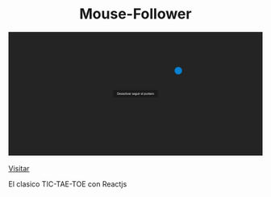 <div align="center">

# Mouse-Follower

<img src="./src/assets/captura.png" width="800px"/>

</div>

[Visitar](https://guido2288.github.io/tic-tae-toe/)

El clasico TIC-TAE-TOE con Reactjs
